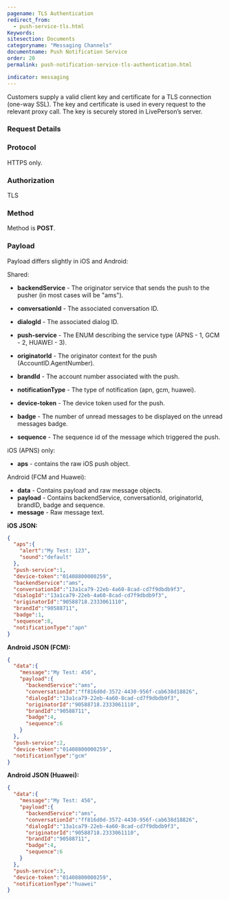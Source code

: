 ```yaml
---
pagename: TLS Authentication
redirect_from:
  - push-service-tls.html
Keywords:
sitesection: Documents
categoryname: "Messaging Channels"
documentname: Push Notification Service
order: 20
permalink: push-notification-service-tls-authentication.html

indicator: messaging
---
```


Customers supply a valid client key and certificate for a TLS connection (one-way SSL). The key and certificate is used in every request to the relevant proxy call. The key is securely stored in LivePerson’s server.

### Request Details

###  Protocol

HTTPS only.

###  Authorization

TLS

###  Method

Method is **POST**.

###  Payload

Payload differs slightly in iOS and Android:

Shared:

- **backendService** - The originator service that sends the push to the pusher (in most
cases will be "ams").

- **conversationId** - The associated conversation ID.

- **dialogId** - The associated dialog ID.

- **push-service** - The ENUM describing the service type (APNS - 1, GCM - 2, HUAWEI - 3).

- **originatorId** - The originator context for the push (AccountID.AgentNumber).

- **brandId** - The account number associated with the push.

- **notificationType** - The type of notification (apn, gcm, huawei).

- **device-token** - The device token used for the push.

- **badge** - The number of unread messages to be displayed on the unread messages badge.

- **sequence** - The sequence id of the message which triggered the push.

iOS (APNS) only:

- **aps** - contains the raw iOS push object.

Android (FCM and Huawei):

- **data** - Contains payload and raw message objects.
- **payload** - Contains backendService, conversationId, originatorId, brandID, badge and sequence.
- **message** - Raw message text.

**iOS JSON:**
```json
{
  "aps":{
    "alert":"My Test: 123",
    "sound":"default"
  },
  "push-service":1,
  "device-token":"01408800000259",
  "backendService":"ams",
  "conversationId":"13a1ca79-22eb-4a60-8cad-cd7f9dbdb9f3",
  "dialogId":"13a1ca79-22eb-4a60-8cad-cd7f9dbdb9f3",
  "originatorId":"90588718.2333061110",
  "brandId":"90588711",
  "badge":1,
  "sequence":8,
  "notificationType":"apn"
}
```
**Android JSON (FCM):**

```json
{
  "data":{
    "message":"My Test: 456",
    "payload":{
      "backendService":"ams",
      "conversationId":"ff816d0d-3572-4430-956f-cab638d18826",
      "dialogId":"13a1ca79-22eb-4a60-8cad-cd7f9dbdb9f3",
      "originatorId":"90588718.2333061110",
      "brandId":"90588711",
      "badge":4,
      "sequence":6
    }
  },
  "push-service":2,
  "device-token":"01408800000259",
  "notificationType":"gcm"
}
```

**Android JSON (Huawei):**

```json
{
  "data":{
    "message":"My Test: 456",
    "payload":{
      "backendService":"ams",
      "conversationId":"ff816d0d-3572-4430-956f-cab638d18826",
      "dialogId":"13a1ca79-22eb-4a60-8cad-cd7f9dbdb9f3",
      "originatorId":"90588718.2333061110",
      "brandId":"90588711",
      "badge":4,
      "sequence":6
    }
  },
  "push-service":3,
  "device-token":"01408800000259",
  "notificationType":"huawei"
}
```
